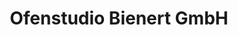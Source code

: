 ---
title: "Ofenstudio Bienert GmbH"
url: /emskirchen/ofenstudio-bienert-gmbh/
shop: Kamine & Öfen
---
